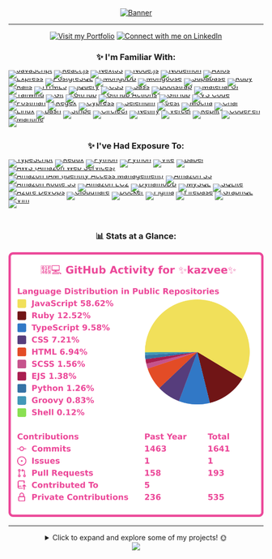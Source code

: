 <div align="center">
<a href="https://github.com/kazvee/kazvee/" target="_blank"><img src="https://github.com/kazvee/kazvee/assets/109990289/e6047b68-32c0-4b05-b1eb-821ac923c687" alt="Banner" /></a> 
</div>

<hr>

<div align="center">
<span>
<a href="https://kazvee.com/" target="_blank"><img src="https://github.com/kazvee/kazvee/assets/109990289/e79118a7-b0fc-4694-be8b-69bba4f9f233" alt="Visit my Portfolio" /></a> 
</span>
<span>
<a href="https://www.linkedin.com/in/kazvee" target="_blank"><img src="https://github.com/kazvee/kazvee/assets/109990289/06bed435-5823-4bfb-a5be-87186209fbd4" alt="Connect with me on LinkedIn" /></a> 
</span>
</div>

<h3 align="center">✨ I'm Familiar With:</h3>
<span style="display: inline-block; line-height: 0; margin-right: 2px; margin-bottom: 2px; padding-right: 2px; padding-bottom: 2px;">
<a href="https://github.com/kazvee/kazvee/" target="_blank"><img src="https://img.shields.io/badge/JavaScript-F7DF1E?style=for-the-badge&logo=javascript&logoColor=black&style=plastic" alt="JavaScript"></a>
<a href="https://github.com/kazvee/kazvee/" target="_blank"><img src="https://img.shields.io/badge/React.js-61DAFB?style=for-the-badge&logo=react&logoColor=black&style=plastic" alt="React.js" /></a>
<a href="https://github.com/kazvee/kazvee/" target="_blank"><img src="https://img.shields.io/badge/Next.js-CCCCCC?style=for-the-badge&logo=next.js&logoColor=black&style=plastic" alt="NextJS" /></a> 
<a href="https://github.com/kazvee/kazvee/" target="_blank"><img src="https://img.shields.io/badge/Node.js-339933?style=for-the-badge&logo=nodedotjs&logoColor=white&style=plastic" alt="Node.js" /></a> 
<a href="https://github.com/kazvee/kazvee/" target="_blank"><img src="https://img.shields.io/badge/Nodemon-76D04B?style=for-the-badge&logo=nodemon&logoColor=white&style=plastic" alt="Nodemon" /></a> 
<a href="https://github.com/kazvee/kazvee/" target="_blank"><img src="https://img.shields.io/badge/Axios-5A29E4?style=for-the-badge&logo=axios&logoColor=white&style=plastic" alt="Axios" /></a> 
<a href="https://github.com/kazvee/kazvee/" target="_blank"><img src="https://img.shields.io/badge/Express-CCCCCC?style=for-the-badge&logo=express&logoColor=black&style=plastic" alt="Express" /></a> 
<a href="https://github.com/kazvee/kazvee/" target="_blank"><img src="https://img.shields.io/badge/PostgreSQL-4169E1?style=for-the-badge&logo=postgresql&logoColor=white&style=plastic" alt="PostgreSQL" /></a> 
<a href="https://github.com/kazvee/kazvee/" target="_blank"><img src="https://img.shields.io/badge/MongoDB-47A248?style=for-the-badge&logo=mongodb&logoColor=white&style=plastic" alt="MongoDB" /></a> 
<a href="https://github.com/kazvee/kazvee/" target="_blank"><img src="https://img.shields.io/badge/Mongoose-880000?style=for-the-badge&logo=mongoose&logoColor=white&style=plastic" alt="Mongoose" /></a> 
<a href="https://github.com/kazvee/kazvee/" target="_blank"><img src="https://img.shields.io/badge/Supabase-3FCF8E?style=for-the-badge&logo=supabase&logoColor=white&style=plastic" alt="Supabase" /></a> 
<a href="https://github.com/kazvee/kazvee/" target="_blank"><img src="https://img.shields.io/badge/Ruby-CC342D?style=for-the-badge&logo=ruby&logoColor=white&style=plastic" alt="Ruby" /></a> 
<a href="https://github.com/kazvee/kazvee/" target="_blank"><img src="https://img.shields.io/badge/Rails-D30001?style=for-the-badge&logo=rubyonrails&logoColor=white&style=plastic" alt="Rails" /></a> 
<a href="https://github.com/kazvee/kazvee/" target="_blank"><img src="https://img.shields.io/badge/HTML-E34F26?style=for-the-badge&logo=html5&logoColor=white&style=plastic" alt="HTML5" /></a> 
<a href="https://github.com/kazvee/kazvee/" target="_blank"><img src="https://img.shields.io/badge/jQuery-0769AD?style=for-the-badge&logo=jquery&logoColor=white&style=plastic" alt="jQuery" /></a> 
<a href="https://github.com/kazvee/kazvee/" target="_blank"><img src="https://img.shields.io/badge/CSS-1572B6?style=for-the-badge&logo=css3&logoColor=white&style=plastic" alt="CSS" /></a> 
<a href="https://github.com/kazvee/kazvee/" target="_blank"><img src="https://img.shields.io/badge/Sass-CC6699?style=for-the-badge&logo=sass&logoColor=white&style=plastic" alt="Sass" /></a> 
<a href="https://github.com/kazvee/kazvee/" target="_blank"><img src="https://img.shields.io/badge/Bootstrap-7952B3?style=for-the-badge&logo=bootstrap&logoColor=white&style=plastic" alt="Bootstrap" /></a> 
<a href="https://github.com/kazvee/kazvee/" target="_blank"><img src="https://img.shields.io/badge/MUI-007FFF?style=for-the-badge&logo=mui&logoColor=white&style=plastic" alt="Material UI" /></a> 
<a href="https://github.com/kazvee/kazvee/" target="_blank"><img src="https://img.shields.io/badge/Tailwind%20CSS-06B6D4?style=for-the-badge&logo=tailwind-css&logoColor=white&style=plastic" alt="Tailwind" /></a> 
<a href="https://github.com/kazvee/kazvee/" target="_blank"><img src="https://img.shields.io/badge/Git-F05032?style=for-the-badge&logo=git&logoColor=white&style=plastic" alt="Git" /></a> 
<a href="https://github.com/kazvee/kazvee/" target="_blank"><img src="https://img.shields.io/badge/GitHub-CCCCCC?style=for-the-badge&logo=github&logoColor=black&style=plastic" alt="GitHub" /></a> 
<a href="https://github.com/kazvee/kazvee/" target="_blank"><img src="https://img.shields.io/badge/GitHub%20Actions-2088FF?style=for-the-badge&logo=githubactions&logoColor=white&style=plastic" alt="GitHub Actions" /></a> 
<a href="https://github.com/kazvee/kazvee/" target="_blank"><img src="https://img.shields.io/badge/GitBook-3884FF?style=for-the-badge&logo=gitbook&logoColor=white&style=plastic" alt="GitHub" /></a> 
<a href="https://github.com/kazvee/kazvee/" target="_blank"><img src="https://img.shields.io/badge/VSCode-007ACC?style=for-the-badge&logo=visualstudiocode&logoColor=white&style=plastic" alt="VS Code" /></a> 
<a href="https://github.com/kazvee/kazvee/" target="_blank"><img src="https://img.shields.io/badge/Postman-FF6C37?style=for-the-badge&logo=postman&logoColor=white&style=plastic" alt="Postman" /></a> 
<a href="https://github.com/kazvee/kazvee/" target="_blank"><img src="https://img.shields.io/badge/RegEx-CCCCCC?style=for-the-badge&logo=javascript&logoColor=black&style=plastic" alt="Regex" /></a> 
<a href="https://github.com/kazvee/kazvee/" target="_blank"><img src="https://img.shields.io/badge/Cypress-69D3A7?style=for-the-badge&logo=cypress&logoColor=white&style=plastic" alt="Cypress" /></a> 
<a href="https://github.com/kazvee/kazvee/" target="_blank"><img src="https://img.shields.io/badge/Selenium-43B02A?style=for-the-badge&logo=selenium&logoColor=white&style=plastic" alt="Selenium" /></a> 
<a href="https://github.com/kazvee/kazvee/" target="_blank"><img src="https://img.shields.io/badge/Jest-C21325?style=for-the-badge&logo=jest&logoColor=white&style=plastic" alt="Jest" /></a> 
<a href="https://github.com/kazvee/kazvee/" target="_blank"><img src="https://img.shields.io/badge/Mocha-8D6748?style=for-the-badge&logo=mocha&logoColor=white&style=plastic" alt="Mocha" /></a> 
<a href="https://github.com/kazvee/kazvee/" target="_blank"><img src="https://img.shields.io/badge/Chai-A30701?style=for-the-badge&logo=chai&logoColor=white&style=plastic" alt="Chai" /></a> 
<a href="https://github.com/kazvee/kazvee/" target="_blank"><img src="https://img.shields.io/badge/Linux-FCC624?style=for-the-badge&logo=linux&logoColor=black&style=plastic" alt="Linux" /></a> 
<a href="https://github.com/kazvee/kazvee/" target="_blank"><img src="https://img.shields.io/badge/Bash-4EAA25?style=for-the-badge&logo=gnubash&logoColor=white&style=plastic" alt="Bash" /></a> 
<a href="https://github.com/kazvee/kazvee/" target="_blank"><img src="https://img.shields.io/badge/Stripe-008CDD?style=for-the-badge&logo=stripe&logoColor=white&style=plastic" alt="Stripe" /></a> 
<a href="https://github.com/kazvee/kazvee/" target="_blank"><img src="https://img.shields.io/badge/CircleCI-CCCCCC?style=for-the-badge&logo=circleci&logoColor=black&style=plastic" alt="CircleCI" /></a> 
<a href="https://github.com/kazvee/kazvee/" target="_blank"><img src="https://img.shields.io/badge/Netlify-00C7B7?style=for-the-badge&logo=netlify&logoColor=white&style=plastic" alt="Netlify" /></a> 
<a href="https://github.com/kazvee/kazvee/" target="_blank"><img src="https://img.shields.io/badge/Vercel-CCCCCC?style=for-the-badge&logo=vercel&logoColor=black&style=plastic" alt="Vercel" /></a> 
<a href="https://github.com/kazvee/kazvee/" target="_blank"><img src="https://img.shields.io/badge/Replit-F26207?style=for-the-badge&logo=replit&logoColor=white&style=plastic" alt="Replit" /></a>
<a href="https://github.com/kazvee/kazvee/" target="_blank"><img src="https://img.shields.io/badge/CodePen-CCCCCC?style=for-the-badge&logo=codepen&logoColor=black&style=plastic" alt="CodePen" /></a> 
<a href="https://github.com/kazvee/kazvee/" target="_blank"><img src="https://img.shields.io/badge/Mantine-339AF0?style=for-the-badge&logo=mantine&logoColor=white&style=plastic" alt="Mantine" /></a> 
</span>
<h3 align="center">✨ I've Had Exposure To:</h3>
<span style="display: inline-block; line-height: 0; margin-right: 2px; margin-bottom: 2px; padding-right: 2px; padding-bottom: 2px;">
<a href="https://github.com/kazvee/kazvee/" target="_blank"><img src="https://img.shields.io/badge/TypeScript-3178C6?style=for-the-badge&logo=typescript&logoColor=white&style=plastic" alt="TypeScript" /></a> 
<a href="https://github.com/kazvee/kazvee/" target="_blank"><img src="https://img.shields.io/badge/Redux-764ABC?style=for-the-badge&logo=redux&logoColor=white&style=plastic" alt="Redux" /></a> 
<a href="https://github.com/kazvee/kazvee/" target="_blank"><img src="https://img.shields.io/badge/Python-3776AB?style=for-the-badge&logo=python&logoColor=white&style=plastic" alt="Python" /></a> 
<a href="https://github.com/kazvee/kazvee/" target="_blank"><img src="https://img.shields.io/badge/Groovy-4298B8?style=for-the-badge&logo=apache-groovy&logoColor=white&style=plastic" alt="Python" /></a> 
<a href="https://github.com/kazvee/kazvee/" target="_blank"><img src="https://img.shields.io/badge/Vite-646CFF?style=for-the-badge&logo=vite&logoColor=white&style=plastic" alt="Vite" /></a> 
<a href="https://github.com/kazvee/kazvee/" target="_blank"><img src="https://img.shields.io/badge/Babel-F9DC3E?style=for-the-badge&logo=babel&logoColor=black&style=plastic" alt="Babel" /></a> 
<a href="https://github.com/kazvee/kazvee/" target="_blank"><img src="https://img.shields.io/badge/AWS-FF9900?style=for-the-badge&logo=amazonaws&logoColor=white&style=plastic" alt="AWS (Amazon Web Services)" /></a> 
<a href="https://github.com/kazvee/kazvee/" target="_blank"><img src="https://img.shields.io/badge/IAM-DD344C?style=for-the-badge&logo=amazoniam&logoColor=white&style=plastic" alt="Amazon IAM (Identity Access Management)" /></a> 
<a href="https://github.com/kazvee/kazvee/" target="_blank"><img src="https://img.shields.io/badge/S3-569A31?style=for-the-badge&logo=amazons3&logoColor=white&style=plastic" alt="Amazon S3" /></a> 
<a href="https://github.com/kazvee/kazvee/" target="_blank"><img src="https://img.shields.io/badge/Route%2053-8C4FFF?style=for-the-badge&logo=amazonroute53&logoColor=white&style=plastic" alt="Amazon Route 53" /></a> 
<a href="https://github.com/kazvee/kazvee/" target="_blank"><img src="https://img.shields.io/badge/EC2-FF9900?style=for-the-badge&logo=amazonec2&logoColor=white&style=plastic" alt="Amazon EC2" /></a> 
<a href="https://github.com/kazvee/kazvee/" target="_blank"><img src="https://img.shields.io/badge/DynamoDB-4053D6?style=for-the-badge&logo=amazondynamodb&logoColor=white&style=plastice" alt="DynamoDB" /></a> 
<a href="https://github.com/kazvee/kazvee/" target="_blank"><img src="https://img.shields.io/badge/MySQL-4479A1?style=for-the-badge&logo=mysql&logoColor=white&style=plastic" alt="MySQL" /></a> 
<a href="https://github.com/kazvee/kazvee/" target="_blank"><img src="https://img.shields.io/badge/SQLite-003B57?style=for-the-badge&logo=sqlite&logoColor=white&style=plastic" alt="SQLite" /></a> 
<a href="https://github.com/kazvee/kazvee/" target="_blank"><img src="https://img.shields.io/badge/Azure%20DevOps-0078D7?style=for-the-badge&logo=azuredevops&logoColor=white&style=plastic" alt="Azure DevOps" /></a> 
<a href="https://github.com/kazvee/kazvee/" target="_blank"><img src="https://img.shields.io/badge/Cloudflare-F38020?style=for-the-badge&logo=cloudflare&logoColor=white&style=plastic" alt="Cloudflare" /></a> 
<a href="https://github.com/kazvee/kazvee/" target="_blank"><img src="https://img.shields.io/badge/Docker-2496ED?style=for-the-badge&logo=docker&logoColor=white&style=plastic" alt="Docker" /></a> 
<a href="https://github.com/kazvee/kazvee/" target="_blank"><img src="https://img.shields.io/badge/Figma-F24E1E?style=for-the-badge&logo=figma&logoColor=white&style=plastic" alt="Figma" /></a> 
<a href="https://github.com/kazvee/kazvee/" target="_blank"><img src="https://img.shields.io/badge/Firebase-FFCA28?style=for-the-badge&logo=firebase&logoColor=black&style=plastic" alt="Firebase" /></a> 
<a href="https://github.com/kazvee/kazvee/" target="_blank"><img src="https://img.shields.io/badge/GraphQL-E10098?style=for-the-badge&logo=graphql&logoColor=white&style=plastic" alt="GraphQL" /></a> 
<a href="https://github.com/kazvee/kazvee/" target="_blank"><img src="https://img.shields.io/badge/Vim-019733?style=for-the-badge&logo=vim&logoColor=white&style=plastic" alt="Vim" /></a> 
</span>
<br><br>

<h3 align="center">📊 Stats at a Glance:</h3>

<div align="center">
  <img src="https://raw.githubusercontent.com/kazvee/my-github-stats/main/images/kazvee-github-stats.svg?${{ github.run_id }}" alt="GitHub Activity for kazvee">
</div>

  <hr>

  <div align="center">

  <details>
    
  <summary>Click to expand and explore some of my projects! 🌞</summary>

 <!-- Bestie Squad -->
  <h3>Bestie Squad 🐰</h3>
  
  <div align="left">
    ✨ <a href="kazvee.github.io/bestie-squad/" target="_blank">Live Demo</a><br>
    😻 Redux application that enables users to create and manage their list of friends<br>
    🗝️ Features key Redux concepts such as Reducers, Actions, and the Store structure
    ⚙️ <strong>Tools Used:</strong> React, Redux<br>
    📅 Built in: March 2024<br><br>
    <p>
      <a href="https://github.com/kazvee/bestie-squad/#readme" target="_blank">
        <img src="https://img.shields.io/badge/Project Repo-CCCCCC?style=for-the-badge&logo=github&logoColor=808080">
        </a>
    </p>
  </div>
  
https://github.com/kazvee/bestie-squad/assets/109990289/75cb6ab4-7d0a-48d3-a62d-4c9f7fb345d1

  <hr>
 <!-- Meme Maker -->
  <h3>Meme Maker 🖼️</h3>
  
  <div align="left">
    🖼️ Meme generator enabling users to create custom memes<br>
    🏫 Explores advanced concepts such as API interaction and handling asynchronous actions<br> 
    ⚙️ <strong>Tools Used:</strong> React, Redux, Thunk middleware, Imgflip API<br>
    📅 Built in: March 2024<br><br>
    <p>
      <a href="https://github.com/kazvee/meme-maker/#readme" target="_blank">
        <img src="https://img.shields.io/badge/Project Repo-CCCCCC?style=for-the-badge&logo=github&logoColor=808080">
        </a>
    </p>
  </div>
  
https://github.com/kazvee/meme-maker/assets/109990289/d75548b9-bbbb-43a3-8c7d-56d6dace0f0e

  <hr>
 <!-- Portfolio -->
  <h3>My Portfolio 👩‍💻</h3>
  
  <div align="left">
    ✨ <a href="https://kazvee.com/" target="_blank">Live Demo</a><br>
    👩‍💻 My web developer portfolio<br>
    ⚙️ <strong>Tools Used:</strong> TypeScript, NextJS 14, Tailwind CSS<br>
    📅 Built in: January 2024<br><br>
    <p>
       <a href="https://github.com/kazvee/portfolio/#readme" target="_blank">
         <img src="https://img.shields.io/badge/Project Repo-CCCCCC?style=for-the-badge&logo=github&logoColor=808080">
       </a>
    </p>
  </div>

  ![Portfolio_Main_View](https://github.com/kazvee/kazvee/assets/109990289/fb6ed91c-6e2d-4069-bda2-6787c9b93402)

  <hr>
  <!-- PawTrackr -->
  <h3>PawTrackr 🐾</h3>
  
  <div align="left">
    ✨ <a href="https://pawtrackr.netlify.app/" target="_blank">Live Demo</a><br>
    🐾 Final Group Project - Full Stack Pet Care Management App<br>
    😺 Schedule feeding times<br>
    🐶 Create exercise reminders<br>
    🧑‍⚕️ Handle Vet appointments<br>
    🤩 Features: Calendar, Drag & Drop, Pagination<br>
    ⚙️ <strong>Tools Used:</strong> React, NodeJS, Express, Axios, Bootstrap, PostgreSQL<br>
    📅 Built in: December 2023<br><br>
    <p>
      <a href="https://github.com/kazvee/PawTrackr/#readme" target="_blank">
        <img src="https://img.shields.io/badge/Project Repo-CCCCCC?style=for-the-badge&logo=github&logoColor=808080">
        </a>
    </p>
  </div>
  
  https://github.com/kazvee/kazvee/assets/109990289/3d1d365b-22b7-4c65-a628-3d838b7c08f1
  
  <hr>
  <!-- Jungle-->
  <h3>Jungle 🪴</h3>
  
  <div align="left">
    🌿 Full-stack e-commerce app<br>
    🔴 Ruby on 🚃 Rails 6.1<br>
    👢 Bootstrap frontend<br>
    📚 PostgreSQL database<br>
    🔒 Bcrypt password management<br>
    💸 Stripe for secure payments<br>
    🧪 Rspec & Cypress automated testing<br>
    📅 Built in: November 2023<br><br>
    <p>
      <a href="https://github.com/kazvee/jungle_rails/#readme" target="_blank">
        <img src="https://img.shields.io/badge/Project Repo-CCCCCC?style=for-the-badge&logo=github&logoColor=808080">
      </a>  
    </p>
  </div>
  
  https://github.com/kazvee/jungle_rails/assets/109990289/fb683726-38d1-4fd8-8c28-53e3d05bbd8d
  
  <hr>
  <!-- Scheduler-->
  <h3>Scheduler 📅</h3>
 
  <div align="left">
    🧑‍🤝‍🧑 Full-stack appointment booking app enabling students & mentors to meet<br>
    🧪 Built using TDD (Test Driven Development) using Jest & Cypress<br>
    🔁 Implements CI/CD (Continuous Integration and Continuous Deployment/Delivery) practices with built-in automated testing capabilities<br>
    📅 Built in: October 2023<br><br>
    <p>
      <a href="https://github.com/kazvee/scheduler/#readme" target="_blank">
        <img src="https://img.shields.io/badge/Project Repo-CCCCCC?style=for-the-badge&logo=github&logoColor=808080">
      </a>  
    </p>
  </div>
  
  https://github.com/kazvee/scheduler/assets/109990289/3c60e71c-5562-438f-b21a-d22b7da7846c
  
  <hr>
  <!-- PhotoLabs -->
  <h3>PhotoLabs 🖼️</h3>
 
  <div align="left">
    🖼️ Stock photo single page app built as a Single Page Application (SPA) in React<br>
    🏢 Leverages a pre-existing to invite customers to view and interact with photos held in the database<br>
    ⚙️ <strong>Tools Used:</strong> React, Express, PostgreSQL, Babel, and Dotenv<br>
    📅 Built in: September 2023<br><br>
    <p>
      <a href="https://github.com/kazvee/photolabs/#readme" target="_blank">
        <img src="https://img.shields.io/badge/Project Repo-CCCCCC?style=for-the-badge&logo=github&logoColor=808080">
      </a>
    </p>
  </div>
  
  [PhotoLabs_Video.webm](https://github.com/kazvee/photolabs/assets/109990289/279dd80b-ea3c-4817-a98c-c1570d3cfe9a)
  
  <hr>
  <!-- TwO-O-Player Math Game -->
  <h3>TwO-O-Player Math Game 🧮</h3>
 
  <div align="left">
    🧮 Two player math game which runs in the terminal<br>
    🔴 Built with Ruby using OOP (Object Oriented Programming) principles<br>
    📺 Includes a TV Infomercial style ReadMe, just for fun!<br>
    📅 Built in: October 2023<br><br>
    <p>
    <a href="https://github.com/kazvee/two_player_game/#readme" target="_blank">
    <img src="https://img.shields.io/badge/Project Repo-CCCCCC?style=for-the-badge&logo=github&logoColor=808080">
    </a>  
  </p>
  </div>
  
  https://github.com/kazvee/two_player_game/assets/109990289/01522a1e-fea4-4eb8-9f55-293b516e7025
  
  <hr>
  <!-- Tweeter -->
  <h3>Tweeter 🐣</h3>
 
  <div align="left">
    🐦 Single-page social media app which delivers a seamless user experience<br> 
    ✨ Features a responsive design for various device sizes<br>
    🧮 Real-time tweet length counter<br>
    🔄️ Content validation prevents empty posts<br>
    📅 Built in: July 2023<br><br>
     <p>
       <a href="https://github.com/kazvee/tweeter/#readme" target="_blank">
         <img src="https://img.shields.io/badge/Project Repo-CCCCCC?style=for-the-badge&logo=github&logoColor=808080">
       </a>
     </p>
  </div>
  
  https://user-images.githubusercontent.com/109990289/198e575d-ce26-4269-bf38-631e0c7a2a39
  
  <hr>
  <!-- Resource Wall -->
  <h3>Resource Wall 📚</h3>
 
  <div align="left">
    🤝 Midterm Group Project - Resource sharing site<br>
    🖼️ Enables users to save & share internet links, blogs, or videos<br>
    ⚙️ <strong>Tools Used:</strong> JavaScript, NodeJS, Express, PostgreSQL, SASS, and EJS<br>
    📅 Built in: September 2023<br><br>
    <p>
      <a href="https://github.com/kazvee/resource-wall/#readme" target="_blank">
        <img src="https://img.shields.io/badge/Project Repo-CCCCCC?style=for-the-badge&logo=github&logoColor=808080">
      </a>  
    </p>
  </div>
  
  [!["View of Homepage with All Resources"](https://github.com/kazvee/kazvee/assets/109990289/9c1cfcb5-35e9-4791-951f-5e5e6edeabbe)](https://github.com/kazvee/resource-wall/)
  
  <hr>
  <!-- LightBnB -->
  <h3>LightBnB 🏡</h3>
 
  <div align="left">
    🏨 Multi-page property booking app<br>
    🏘️ Enables a cross-platform experience for property owners and short-term holiday rental customers<br>
    ⚙️ <strong>Tools Used:</strong> JavaScript, NodeJS, Express, PostgreSQL, SASS, Bcrypt, Cookie-Session, Nodemon, and Dotenv<br>
    📅 Built in: August 2023<br><br>
    <p>
      <a href="https://github.com/kazvee/LightBnB/#readme" target="_blank">
        <img src="https://img.shields.io/badge/Project Repo-CCCCCC?style=for-the-badge&logo=github&logoColor=808080">
      </a>
    </p>
  </div>
  
  [!["Screenshot Logged-in User View"](https://github.com/kazvee/kazvee/assets/109990289/14eff8c7-a73c-46b8-a500-1a0c15d68014)](https://github.com/kazvee/LightBnB/)
  
  <hr>
  <!-- TinyApp -->
  <h3>TinyApp 🌎</h3>
  
  <div align="left">
    🔗 Full stack web application that allows users to shorten long URLs<br>
    🧪 Leverages Unit Testing<br>
    ⚙️ <strong>Tools Used:</strong> JavaScript, NodeJS, Express, EJS, Nodemon, Bcryptjs, Cookie-Session, Mocha, and Chai<br>
    📅 Built in: July 2023<br><br>
    <p>
      <a href="https://github.com/kazvee/tinyapp/#readme" target="_blank">
        <img src="https://img.shields.io/badge/Project Repo-CCCCCC?style=for-the-badge&logo=github&logoColor=808080">
      </a>
    </p>
  </div>
  
  [!["Saved URLs with Visitor Tracking Stats"](https://github.com/kazvee/kazvee/assets/109990289/5c6470e9-ff0b-4bf7-b119-760c421b6be2)](https://github.com/kazvee/tinyapp/)
  
  <hr>
  <!-- Snake -->
  <h3>Snake Game 🐍</h3>
 
  <div align="left">
    🐍 Multiplayer take on the very popular Snake Game<br>
    🔴 Move the snake over the red dots to eat them and grow looooonger!<br>
    🕹 Careful not to crash or it's Game Over! 😢<br>
    ⚙️ <strong>Tools Used:</strong> NodeJS, and NPM<br>
    📅 Built in: July 2023<br><br>
    <p>
      <a href="https://github.com/kazvee/snake-client/#readme" target="_blank">
        <img src="https://img.shields.io/badge/Project Repo-CCCCCC?style=for-the-badge&logo=github&logoColor=808080">
      </a>
    </p>
  </div>
  
  [![Game Server Screenshot](https://github.com/kazvee/kazvee/assets/109990289/e11b9465-5f0d-4829-95e7-07fe971031c1)](https://github.com/kazvee/snake-client/)
  
  [![Client Terminal Screenshot](https://github.com/kazvee/kazvee/assets/109990289/701279b4-7481-456d-8974-0e6d22732610)](https://github.com/kazvee/snake-client/)
  
  <hr>
  <!-- Recipe Rank -->
  <h3>Recipe Rank 🍛</h3>
 
  <div align="left">
    ✨ <a href="https://kazvee.github.io/recipe-rank/" target="_blank">Live Demo</a><br>
    🍲 A recipe sharing site that allows visitors to vote on the links submitted<br>
    ⚙️ <strong>Tools Used:</strong> JavaScript, React, Supabase DB, and Netlify<br>
    📅 Built in: April 2023<br><br>
    <p>
      <a href="https://github.com/kazvee/recipe-rank/#readme" target="_blank">
        <img src="https://img.shields.io/badge/Project Repo-CCCCCC?style=for-the-badge&logo=github&logoColor=808080">
      </a>
    </p>
  </div>

  https://github.com/kazvee/recipe-rank/assets/109990289/c866c167-4ddb-4b2b-82d9-a1d09ed88bd4
  
  <hr>
  <!-- Monkey Duck Game -->
  <h3>Monkey Duck Game 🐒🦆</h3>
 
  <div align="left">
    🤩 <a href="https://monkey-duck.surge.sh/" target="_blank">Live Demo</a><br>
    🍌 Cute browser game<br>
    🐒 Ask the monkeys to shuffle colourful emojis<br>
    🦆 Get some ducks in a row, and WIN!<br>
    ⚙️ <strong>Tools Used:</strong> React<br>
    📅 Built in: October 2023<br><br>
    <p>
      <a href="https://github.com/kazvee/monkey-duck-game/#readme" target="_blank">
        <img src="https://img.shields.io/badge/Project Repo-CCCCCC?style=for-the-badge&logo=github&logoColor=808080">
      </a>
    </p>
  </div>
  
  https://github.com/kazvee/monkey-duck-game/assets/109990289/784d5c67-1879-4e17-8fe8-b645f52d9c18
  
  <hr>
  <!-- Fancy Buttons -->
  <h3>🟣 Fancy Buttons</h3>
  
  <div align="left">
    🟣 App that showcases dynamic styling and interactive buttons<br>
    😡 Angry Button<br>
    🔢 Counter Button<br>
    💡 Light Switch Button<br>
    🔁 Text Repeater Button<br>
    ⚙️ <strong>Tools Used:</strong> React<br>
    📅 Built in: September 2023<br><br>
    <p>
      <a href="https://github.com/kazvee/fancy-buttons/#readme" target="_blank">
        <img src="https://img.shields.io/badge/Project Repo-CCCCCC?style=for-the-badge&logo=github&logoColor=808080">
      </a>
    </p>
  </div>
  
  <video src="https://user-images.githubusercontent.com/109990289/f3715e97-6c41-4818-b7c1-cb23cbfd7dfa.mp4" controls="controls" muted="muted" class="d-block rounded-bottom-2 width-fit" style="max-height:640px;"></video>
  
  <hr>
  <!-- Hello React -->
  <h3>Hello React 🩷</h3>
 
  <div align="left">
    🩷 Small project to reinforce understanding of fundamental concepts<br>
    🚁 Passing props with JSX Handling<br>
    🌃 DOM events<br>
    🪝 Managing state with the useState hook<br>
    🖼️ Conditional rendering<br>
    🎛️ Creating controlled input components<br>
    ⚙️ <strong>Tools Used:</strong> React<br>
    📅 Built in: September 2023<br><br>
    <p>
      <a href="https://github.com/kazvee/hello-react/#readme" target="_blank">
        <img src="https://img.shields.io/badge/Project Repo-CCCCCC?style=for-the-badge&logo=github&logoColor=808080">
      </a>
    </p>
  </div>
  
  https://github.com/kazvee/hello-react/assets/109990289/4abe0e96-5625-4495-a2c4-a1bff15def0f
  
  <hr>
  <!-- Tourney Matches -->
  <h3>Tourney Matches 🕹️</h3>
 
  <div align="left">
    🏒 App to practice passing down props to children elements<br>
    🐣 Refine understanding of `props.children`<br> 
    🏗️ Additional practice playing with data structures<br>
    ⚙️ <strong>Tools Used:</strong> React<br>
    📅 Built in: June 2023<br><br>
    <p>
      <a href="https://github.com/kazvee/tourney-matches/#readme" target="_blank">
        <img src="https://img.shields.io/badge/Project Repo-CCCCCC?style=for-the-badge&logo=github&logoColor=808080">
      </a>
    </p>
  </div>
  
  ![Main View](https://github.com/kazvee/tourney-matches/raw/main/public/readme_images/Main_View.png)
  
  ![Match List View](https://github.com/kazvee/tourney-matches/raw/main/public/readme_images/Match_List_View.png)
  
  <hr>
  <!-- World Times -->
  <h3>World Times 🕰️</h3>

  <div align="left">
    ⏰ <a href="https://world-times.surge.sh/" target="_blank">Live Demo</a><br> 
    ⌚ Custom-built World Clock for one customer, displaying local time for their requested cities<br>
    ⚙️ <strong>Tools Used:</strong> JavaScript, Vite, Pico CSS, and Luxon library<br>
    📅 Built in: March 2023<br><br>
    <p>
      <a href="https://github.com/kazvee/world-times/#readme" target="_blank">
        <img src="https://img.shields.io/badge/Project Repo-CCCCCC?style=for-the-badge&logo=github&logoColor=808080">
      </a>
    </p>
  </div>
  
  [![World_Clock_Screenshot](https://github.com/kazvee/kazvee/assets/109990289/7ace290e-8299-484c-8c9e-84350eb97b2a)](https://github.com/kazvee/world-times/)
  
  <hr>
  <!-- Currency Xchange -->
  <h3>Currency Xchange 💸</h3>
 
  <div align="left">
    💰 Currency converter widget<br>
    🏦 Implements usage of local storage to cache API data<br>
    ⚙️ <strong>Tools Used:</strong> JavaScript, NodeJS, Express, Axios, Nodemon, CORS, and Dotenv<br>
    📅 Built in: April 2023<br><br>
    <p>
      <a href="https://github.com/kazvee/currency-xchange/#readme" target="_blank">
        <img src="https://img.shields.io/badge/Project Repo-CCCCCC?style=for-the-badge&logo=github&logoColor=808080">
      </a>
    </p>
  </div>
  
  [![CurrencyXchange](https://github.com/kazvee/kazvee/assets/109990289/223d7663-5729-4aa9-a096-42c2a83cd147)](https://github.com/kazvee/currency-xchange/)

  <!-- <hr> -->
  <!-- Secret Project! -->
  <h3>
    <!-- Project Name -->
  </h3>
  <p>
    <!-- <a href="https://github.com/kazvee/shhhh/" target="_blank">
      <img src="https://img.shields.io/badge/Project Repo-CCCCCC?style=for-the-badge&logo=github&logoColor=808080">
      </a>   -->
  </p>
  <div>
    <!-- Project Description -->
  </div>
  <!-- Video/Photo here -->
  <!-- <hr> -->
  <!-- End Projects -->
</div>

</details>

  <div align="center">
    <img src="https://hits.sh/github.com/kazvee/hits.svg?style=plastic&label=Visitors&color=00000000&labelColor=00000000&logo=github">
</div>
